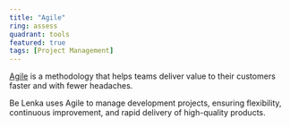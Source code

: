 ```yaml
---
title: "Agile"
ring: assess
quadrant: tools
featured: true
tags: [Project Management]
---
```


[Agile](https://www.agilealliance.org/agile101/) is a methodology that helps teams deliver value to their customers faster and with fewer headaches.

Be Lenka uses Agile to manage development projects, ensuring flexibility, continuous improvement, and rapid delivery of high-quality products.
